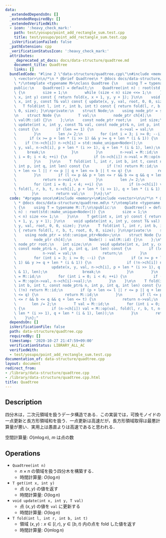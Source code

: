 ```yaml
---
data:
  _extendedDependsOn: []
  _extendedRequiredBy: []
  _extendedVerifiedWith:
  - icon: ':heavy_check_mark:'
    path: test/yosupo/point_add_rectangle_sum.test.cpp
    title: test/yosupo/point_add_rectangle_sum.test.cpp
  _isVerificationFailed: false
  _pathExtension: cpp
  _verificationStatusIcon: ':heavy_check_mark:'
  attributes:
    _deprecated_at_docs: docs/data-structure/quadtree.md
    document_title: Quadtree
    links: []
  bundledCode: "#line 2 \"data-structure/quadtree.cpp\"\n#include <memory>\n#include\
    \ <vector>\n\n/*\n * @brief Quadtree\n * @docs docs/data-structure/quadtree.md\n\
    \ */\ntemplate <typename M>\nclass Quadtree {\n    using T = typename M::T;\n\n\
    public:\n    Quadtree() = default;\n    Quadtree(int n) : root(std::make_unique<Node>())\
    \ {\n        size = 1;\n        while (size < n) size <<= 1;\n    }\n\n    T get(int\
    \ x, int y) const { return fold(x, x + 1, y, y + 1); }\n\n    void update(int\
    \ x, int y, const T& val) const { update(x, y, val, root, 0, 0, size); }\n\n \
    \   T fold(int l, int r, int b, int t) const { return fold(l, r, b, t, root, 0,\
    \ 0, size); }\n\nprivate:\n    struct Node;\n    using node_ptr = std::unique_ptr<Node>;\n\
    \n    struct Node {\n        T val;\n        node_ptr ch[4];\n        Node() :\
    \ val(M::id) {}\n    };\n\n    const node_ptr root;\n    int size;\n\n    void\
    \ update(int x, int y, const T& val, const node_ptr& n, int p, int q, int len)\
    \ const {\n        if (len == 1) {\n            n->val = val;\n            return;\n\
    \        }\n        len /= 2;\n        for (int i = 3; i >= 0; --i) {\n      \
    \      if (x >= p + len * (i >> 1) && y >= q + len * (i & 1)) {\n            \
    \    if (!n->ch[i]) n->ch[i] = std::make_unique<Node>();\n                update(x,\
    \ y, val, n->ch[i], p + len * (i >> 1), q + len * (i & 1), len);\n           \
    \     break;\n            }\n        }\n        n->val = M::id;\n        for (int\
    \ i = 0; i < 4; ++i) {\n            if (n->ch[i]) n->val = M::op(n->val, n->ch[i]->val);\n\
    \        }\n    }\n\n    T fold(int l, int r, int b, int t, const node_ptr& n,\
    \ int p, int q, int len) const {\n        if (!n) return M::id;\n        if (p\
    \ + len <= l || r <= p || q + len <= b || t <= q) {\n            return M::id;\n\
    \        }\n        if (l <= p && p + len <= r && b <= q && q + len <= t) {\n\
    \            return n->val;\n        }\n        len /= 2;\n        T val = M::id;\n\
    \        for (int i = 0; i < 4; ++i) {\n            if (n->ch[i]) val = M::op(val,\
    \ fold(l, r, b, t, n->ch[i], p + len * (i >> 1), q + len * (i & 1), len));\n \
    \       }\n        return val;\n    }\n};\n"
  code: "#pragma once\n#include <memory>\n#include <vector>\n\n/*\n * @brief Quadtree\n\
    \ * @docs docs/data-structure/quadtree.md\n */\ntemplate <typename M>\nclass Quadtree\
    \ {\n    using T = typename M::T;\n\npublic:\n    Quadtree() = default;\n    Quadtree(int\
    \ n) : root(std::make_unique<Node>()) {\n        size = 1;\n        while (size\
    \ < n) size <<= 1;\n    }\n\n    T get(int x, int y) const { return fold(x, x\
    \ + 1, y, y + 1); }\n\n    void update(int x, int y, const T& val) const { update(x,\
    \ y, val, root, 0, 0, size); }\n\n    T fold(int l, int r, int b, int t) const\
    \ { return fold(l, r, b, t, root, 0, 0, size); }\n\nprivate:\n    struct Node;\n\
    \    using node_ptr = std::unique_ptr<Node>;\n\n    struct Node {\n        T val;\n\
    \        node_ptr ch[4];\n        Node() : val(M::id) {}\n    };\n\n    const\
    \ node_ptr root;\n    int size;\n\n    void update(int x, int y, const T& val,\
    \ const node_ptr& n, int p, int q, int len) const {\n        if (len == 1) {\n\
    \            n->val = val;\n            return;\n        }\n        len /= 2;\n\
    \        for (int i = 3; i >= 0; --i) {\n            if (x >= p + len * (i >>\
    \ 1) && y >= q + len * (i & 1)) {\n                if (!n->ch[i]) n->ch[i] = std::make_unique<Node>();\n\
    \                update(x, y, val, n->ch[i], p + len * (i >> 1), q + len * (i\
    \ & 1), len);\n                break;\n            }\n        }\n        n->val\
    \ = M::id;\n        for (int i = 0; i < 4; ++i) {\n            if (n->ch[i]) n->val\
    \ = M::op(n->val, n->ch[i]->val);\n        }\n    }\n\n    T fold(int l, int r,\
    \ int b, int t, const node_ptr& n, int p, int q, int len) const {\n        if\
    \ (!n) return M::id;\n        if (p + len <= l || r <= p || q + len <= b || t\
    \ <= q) {\n            return M::id;\n        }\n        if (l <= p && p + len\
    \ <= r && b <= q && q + len <= t) {\n            return n->val;\n        }\n \
    \       len /= 2;\n        T val = M::id;\n        for (int i = 0; i < 4; ++i)\
    \ {\n            if (n->ch[i]) val = M::op(val, fold(l, r, b, t, n->ch[i], p +\
    \ len * (i >> 1), q + len * (i & 1), len));\n        }\n        return val;\n\
    \    }\n};"
  dependsOn: []
  isVerificationFile: false
  path: data-structure/quadtree.cpp
  requiredBy: []
  timestamp: '2020-10-27 21:47:59+09:00'
  verificationStatus: LIBRARY_ALL_AC
  verifiedWith:
  - test/yosupo/point_add_rectangle_sum.test.cpp
documentation_of: data-structure/quadtree.cpp
layout: document
redirect_from:
- /library/data-structure/quadtree.cpp
- /library/data-structure/quadtree.cpp.html
title: Quadtree
---
```

## Description

四分木は，二次元領域を扱うデータ構造である．この実装では，可換モノイドの一点更新と長方形領域和を扱う．一点更新は高速だが，長方形領域取得は最悪計算量が悪い．実用上は愚直よりは高速であると思われる．

空間計算量: $O(m\log n)$, $m$ は点の数

## Operations

- `Quadtree(int n)`
    - $n \times n$ の領域を扱う四分木を構築する．
    - 時間計算量: $O(\log n)$
- `T get(int x, int y)`
    - 点 $(x, y)$ の値を返す
    - 時間計算量: $O(\log n)$
- `void update(int x, int y, T val)`
    - 点 $(x, y)$ の値を `val` に更新する
    - 時間計算量: $O(\log n)$
- `T fold(int l, int r, int b, int t)`
    - 領域 ${(x, y) : x \in [l, r),\ y \in [b, t)}$ 内の点を fold した値を返す
    - 時間計算量: $O(m\log n)$